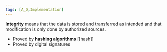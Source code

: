 ```yaml
---
tags: [A_D,Implementation]
---
```

**Integrity** means that the data is stored and transferred as intended and that modification is only done by authorized sources.
- Proved by **hashing algorithms** [[hash]]
- Proved by digital signatures
